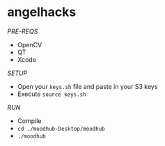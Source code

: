# angelhacks

*PRE-REQS*

* OpenCV
* QT
* Xcode

*SETUP*

* Open your `keys.sh` file and paste in your S3 keys
* Execute `source keys.sh`

*RUN*

* Compile
* `cd ./moodhub-Desktop/moodhub`<br>
* `./moodhub`

